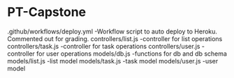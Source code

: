 # PT-Capstone
.github/workflows/deploy.yml  -Workflow script to auto deploy to Heroku. Commented out for grading.
controllers/list.js   -controller for list operations
controllers/task.js   -controller for task operations
controllers/user.js   -controller for user operations
models/db.js  -functions for db and db schema
models/list.js  -list model
models/task.js  -task model
models/user.js  -user model
